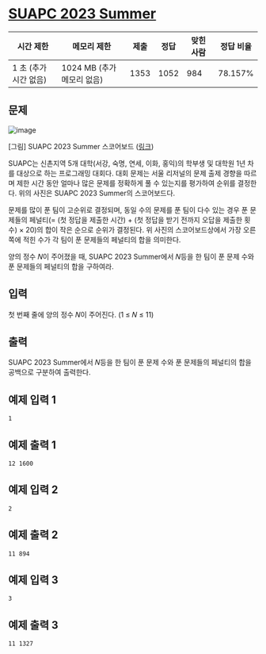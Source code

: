 # [SUAPC 2023 Summer](https://www.acmicpc.net/problem/31429)

| 시간 제한 | 메모리 제한 | 제출 | 정답 | 맞힌 사람 | 정답 비율 |
| --- | --- | --- | --- | --- | --- |
| 1 초 (추가 시간 없음) | 1024 MB (추가 메모리 없음) | 1353 | 1052 | 984 | 78.157% |

## 문제

![image](https://u.acmicpc.net/ef1e1da0-2b5a-440e-bb47-c6089f26a449/image1.png)

[그림] SUAPC 2023 Summer 스코어보드 ([링크](https://www.acmicpc.net/contest/spotboard/1104))

SUAPC는 신촌지역 5개 대학(서강, 숙명, 연세, 이화, 홍익)의 학부생 및 대학원 1년 차를 대상으로 하는 프로그래밍 대회다. 대회 문제는 서울 리저널의 문제 출제 경향을 따르며 제한 시간 동안 얼마나 많은 문제를 정확하게 풀 수 있는지를 평가하여 순위를 결정한다. 위의 사진은 SUAPC 2023 Summer의 스코어보드다.

문제를 많이 푼 팀이 고순위로 결정되며, 동일 수의 문제를 푼 팀이 다수 있는 경우 푼 문제들의 페널티(= (첫 정답을 제출한 시간) + (첫 정답을 받기 전까지 오답을 제출한 횟수) × 20)의 합이 작은 순으로 순위가 결정된다. 위 사진의 스코어보드상에서 가장 오른쪽에 적힌 수가 각 팀이 푼 문제들의 페널티의 합을 의미한다.

양의 정수 𝑁이 주어졌을 때, SUAPC 2023 Summer에서 𝑁등을 한 팀이 푼 문제 수와 푼 문제들의 페널티의 합을 구하여라.

## 입력

첫 번째 줄에 양의 정수 𝑁이 주어진다. (1 ≤ 𝑁 ≤ 11)

## 출력

SUAPC 2023 Summer에서 𝑁등을 한 팀이 푼 문제 수와 푼 문제들의 페널티의 합을 공백으로 구분하여 출력한다.

## 예제 입력 1

```
1

```

## 예제 출력 1

```
12 1600

```

## 예제 입력 2

```
2

```

## 예제 출력 2

```
11 894

```

## 예제 입력 3

```
3

```

## 예제 출력 3

```
11 1327
```
